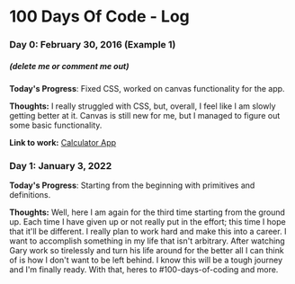 # 100 Days Of Code - Log

### Day 0: February 30, 2016 (Example 1)
##### (delete me or comment me out)

**Today's Progress**: Fixed CSS, worked on canvas functionality for the app.

**Thoughts:** I really struggled with CSS, but, overall, I feel like I am slowly getting better at it. Canvas is still new for me, but I managed to figure out some basic functionality.

**Link to work:** [Calculator App](http://www.example.com)

### Day 1: January 3, 2022

**Today's Progress**: Starting from the beginning with primitives and definitions.

**Thoughts:** Well, here I am again for the third time starting from the ground up. Each time I have given up or not really put in the effort; this time I hope that it'll be different. I really plan to work hard and make this into a career. I want to accomplish something in my life that isn't arbitrary. After watching Gary work so tirelessly and turn his life around for the better all I can think of is how I don't want to be left behind. 
I know this will be a tough journey and I'm finally ready. With that, heres to #100-days-of-coding and more. 